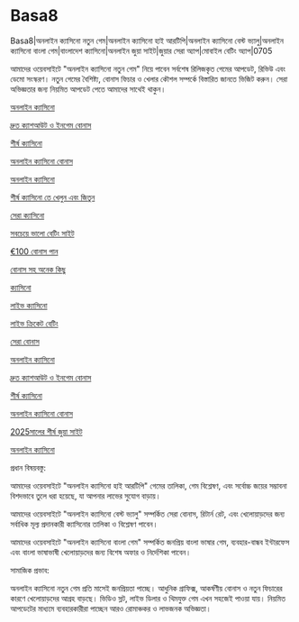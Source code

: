 # Basa8

Basa8|অনলাইন ক্যাসিনো নতুন গেম|অনলাইন ক্যাসিনো হাই আরটিপি|অনলাইন ক্যাসিনো বেস্ট ভ্যালু|অনলাইন ক্যাসিনো বাংলা গেম|বাংলাদেশ ক্যাসিনো|অনলাইন জুয়া সাইট|জুয়ার সেরা অ্যাপ|মোবাইল বেটিং অ্যাপ|0705

আমাদের ওয়েবসাইটে "অনলাইন ক্যাসিনো নতুন গেম" নিয়ে পাবেন সর্বশেষ রিলিজকৃত গেমের আপডেট, রিভিউ এবং ডেমো সংস্করণ। নতুন গেমের বৈশিষ্ট্য, বোনাস ফিচার ও খেলার কৌশল সম্পর্কে বিস্তারিত জানতে ভিজিট করুন। সেরা অভিজ্ঞতার জন্য নিয়মিত আপডেট পেতে আমাদের সাথেই থাকুন।

<a href="https://basa8sx.com/">অনলাইন ক্যাসিনো</a>

<a href="https://basa8sx.net/">দ্রুত ক্যাশআউট ও ইনগেম বোনাস</a>

<a href="https://basa8wap.net/">শীর্ষ ক্যাসিনো</a>

<a href="https://basa8wap.com/">অনলাইন ক্যাসিনো বোনাস</a>

<a href="https://basa8vip.net/">অনলাইন ক্যাসিনো</a>

<a href="https://basa8us.net/">শীর্ষ ক্যাসিনো তে খেলুন এবং জিতুন</a>

<a href="https://basa8vip.com/">সেরা ক্যাসিনো</a>

<a href="https://basa8us.com/">সবচেয়ে ভালো বেটিং সাইট</a>

<a href="https://basa8pro.com/">€100 বোনাস পান</a>

<a href="https://basa8pro.net/">বোনাস সহ অনেক কিছু</a>

<a href="https://basa8live.com/">ক্যাসিনো</a>

<a href="https://basa8live.net/">লাইভ ক্যাসিনো</a>

<a href="https://basa8uk.com/">লাইভ ক্রিকেট বেটিং</a>

<a href="https://basa8uk.net/">সেরা বোনাস</a>

<a href="https://basa8sx.com/">অনলাইন ক্যাসিনো</a>

<a href="https://basa8sx.net/">দ্রুত ক্যাশআউট ও ইনগেম বোনাস</a>

<a href="https://basa8wap.net/">শীর্ষ ক্যাসিনো</a>

<a href="https://basa8wap.com/">অনলাইন ক্যাসিনো বোনাস</a>

<a href="https://basa8now.com/">2025সালের শীর্ষ জুয়া সাইট</a>

<a href="https://basa8now.net/">অনলাইন ক্যাসিনো </a>

প্রধান বিষয়বস্তু:

আমাদের ওয়েবসাইটে "অনলাইন ক্যাসিনো হাই আরটিপি" গেমের তালিকা, গেম বিশ্লেষণ, এবং সর্বোচ্চ জয়ের সম্ভাবনা বিশদভাবে তুলে ধরা হয়েছে, যা আপনার লাভের সুযোগ বাড়ায়।

আমাদের ওয়েবসাইটে "অনলাইন ক্যাসিনো বেস্ট ভ্যালু" সম্পর্কিত সেরা বোনাস, রিটার্ন রেট, এবং খেলোয়াড়দের জন্য সর্বাধিক মূল্য প্রদানকারী ক্যাসিনোর তালিকা ও বিশ্লেষণ পাবেন।

আমাদের ওয়েবসাইটে "অনলাইন ক্যাসিনো বাংলা গেম" সম্পর্কিত জনপ্রিয় বাংলা ভাষার গেম, ব্যবহার-বান্ধব ইন্টারফেস এবং বাংলা ভাষাভাষী খেলোয়াড়দের জন্য বিশেষ অফার ও নির্দেশিকা পাবেন।

সামাজিক প্রভাব:

অনলাইন ক্যাসিনো নতুন গেম প্রতি মাসেই জনপ্রিয়তা পাচ্ছে। আধুনিক গ্রাফিক্স, আকর্ষণীয় বোনাস ও নতুন ফিচারের কারণে খেলোয়াড়দের আগ্রহ বাড়ছে। ভিডিও স্লট, লাইভ ডিলার ও থিমযুক্ত গেম এখন সহজেই পাওয়া যায়। নিয়মিত আপডেটের মাধ্যমে ব্যবহারকারীরা পাচ্ছেন আরও রোমাঞ্চকর ও লাভজনক অভিজ্ঞতা।

